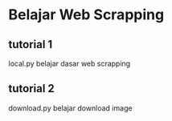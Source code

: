 # Belajar Web Scrapping
## tutorial 1
local.py belajar dasar web scrapping
## tutorial 2
download.py belajar download image